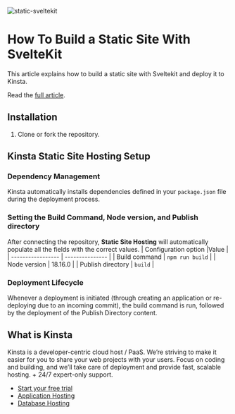 ![static-sveltekit](https://github.com/olawanlejoel/static-sveltekit-demo/assets/57611810/826b7bba-0948-450c-804c-de2e25508ba9)

# How To Build a Static Site With SvelteKit

This article explains how to build a static site with Sveltekit and deploy it to Kinsta.

Read the [full article](https://kinsta.com/blog/static-sveltekit/).

## Installation
1. Clone or fork the repository.

## Kinsta Static Site Hosting Setup
### Dependency Management

Kinsta automatically installs dependencies defined in your `package.json` file during the deployment process.

### Setting the Build Command, Node version, and Publish directory

After connecting the repository, **Static Site Hosting** will automatically populate all the fields with the correct values.
| Configuration option |Value     |
| ----------------- | --------------- |
| Build command     | `npm run build` |
| Node version      | 18.16.0         |
| Publish directory | `build`         |


### Deployment Lifecycle

Whenever a deployment is initiated (through creating an application or re-deploying due to an incoming commit), the build command is run, followed by the deployment of the Publish Directory content.

## What is Kinsta
Kinsta is a developer-centric cloud host / PaaS. We’re striving to make it easier for you to share your web projects with your users. Focus on coding and building, and we’ll take care of deployment and provide fast, scalable hosting. + 24/7 expert-only support.

- [Start your free trial](https://kinsta.com/signup/?product_type=app-db)
- [Application Hosting](https://kinsta.com/application-hosting)
- [Database Hosting](https://kinsta.com/database-hosting)
